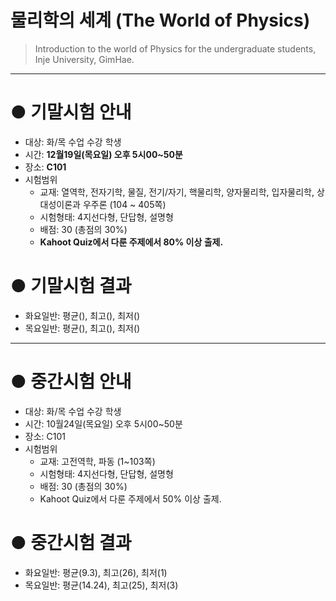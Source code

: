 # 물리학의 세계 (The World of Physics)

> Introduction to the world of Physics for the undergraduate students, Inje University, GimHae.

---

# ● 기말시험 안내 
- 대상: 화/목 수업 수강 학생
- 시간: **12월19일(목요일) 오후 5시00~50분**
- 장소: **C101**
- 시험범위
    - 교재: 열역학, 전자기학, 물질, 전기/자기, 핵물리학, 양자물리학, 입자물리학, 상대성이론과 우주론 (104 ~ 405쪽)
    - 시험형태: 4지선다형, 단답형, 설명형
    - 배점: 30 (총점의 30%)
    - **Kahoot Quiz에서 다룬 주제에서 80% 이상 출제.**

# ● 기말시험 결과
- 화요일반: 평균(), 최고(), 최저()
- 목요일반: 평균(), 최고(), 최저()

---

# ● 중간시험 안내 
- 대상: 화/목 수업 수강 학생
- 시간: 10월24일(목요일) 오후 5시00~50분
- 장소: C101
- 시험범위
    - 교재: 고전역학, 파동 (1~103쪽)
    - 시험형태: 4지선다형, 단답형, 설명형
    - 배점: 30 (총점의 30%)
    - Kahoot Quiz에서 다룬 주제에서 50% 이상 출제.

# ● 중간시험 결과
- 화요일반: 평균(9.3), 최고(26), 최저(1)
- 목요일반: 평균(14.24), 최고(25), 최저(3)
